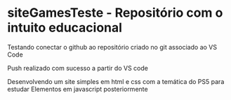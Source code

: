 # siteGamesTeste - Repositório com o intuito educacional

Testando conectar o github ao repositório criado no git associado ao VS Code

Push realizado com sucesso a partir do VS code

Desenvolvendo um site simples em html e css com a temática do PS5 para estudar
Elementos em javascript posteriormente
